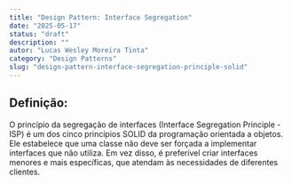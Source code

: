 ```yaml
---
title: "Design Pattern: Interface Segregation"
date: "2025-05-17"
status: "draft"
description: ""
autor: "Lucas Wesley Moreira Tinta"
category: "Design Patterns"
slug: "design-pattern-interface-segregation-principle-solid"
---
```


## Definição:

O princípio da segregação de interfaces (Interface Segregation Principle - ISP) é um dos cinco princípios SOLID da programação orientada a objetos. Ele estabelece que uma classe não deve ser forçada a implementar interfaces que não utiliza. Em vez disso, é preferível criar interfaces menores e mais específicas, que atendam às necessidades de diferentes clientes.
